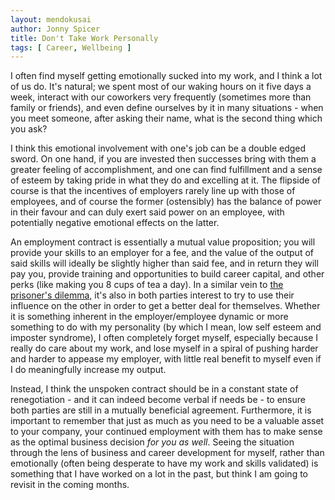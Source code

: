 ```yaml
---
layout: mendokusai
author: Jonny Spicer
title: Don't Take Work Personally
tags: [ Career, Wellbeing ]
---
```

I often find myself getting emotionally sucked into my work, and I think a lot of us do. It's natural; we spent most of
our waking hours on it five days a week, interact with our coworkers very frequently (sometimes more than family or friends),
and even define ourselves by it in many situations - when you meet someone, after asking their name, what is the second
thing which you ask?

I think this emotional involvement with one's job can be a double edged sword. On one hand, if you are invested then
successes bring with them a greater feeling of accomplishment, and one can find fulfillment and a sense of esteem by
taking pride in what they do and excelling at it. The flipside of course is that the incentives of employers rarely
line up with those of employees, and of course the former (ostensibly) has the balance of power in their favour and
can duly exert said power on an employee, with potentially negative emotional effects on the latter.

An employment contract is essentially a mutual value proposition; you will provide your skills to an employer for a fee,
and the value of the output of said skills will ideally be slightly higher than said fee, and in return they will pay
you, provide training and opportunities to build career capital, and other perks (like making you 8 cups of tea a day).
In a similar vein to [the prisoner's dilemma,](/mendokusai/2020/02/07/the-prisoners-dilemma) it's also in both parties
interest to try to use their influence on the other in order to get a better deal for themselves. Whether it is something
inherent in the employer/employee dynamic or more something to do with my personality (by which I mean, low self esteem
and imposter syndrome), I often completely forget myself, especially because I really do care about my work, and lose
myself in a spiral of pushing harder and harder to appease my employer, with little real benefit to myself even if I
do meaningfully increase my output.

Instead, I think the unspoken contract should be in a constant state of renegotiation - and it can indeed become verbal
if needs be - to ensure both parties are still in a mutually beneficial agreement. Furthermore, it is important to remember
that just as much as you need to be a valuable asset to your company, your continued employment with them has to make
sense as the optimal business decision *for you as well*. Seeing the situation through the lens of business and career
development for myself, rather than emotionally (often being desperate to have my work and skills validated) is something
that I have worked on a lot in the past, but think I am going to revisit in the coming months.
